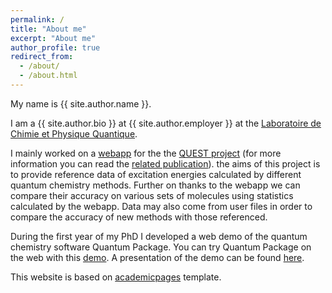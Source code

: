 ```yaml
---
permalink: /
title: "About me"
excerpt: "About me"
author_profile: true
redirect_from: 
  - /about/
  - /about.html
---
```




My name is {{ site.author.name }}.

I am a {{ site.author.bio }} at {{ site.author.employer }} at the [Laboratoire de Chimie et Physique Quantique](http://www.lcpq.ups-tlse.fr).

I mainly worked on a [webapp](https://lcpq.github.io/QUESTDB_website) for the the [QUEST project](https://doi.org/10.1021/acs.jpclett.0c00014) (for more information you can read the [related publication](/files/2021-02-17-QUESTDB-A-database-of-highly-accurate-excitation-energies-for-the-electronic-structure-community.pdf)). the aims of this project is to provide reference data of excitation energies calculated by different quantum chemistry methods. Further on thanks to the webapp  we can compare their accuracy on various sets of molecules using statistics calculated by the webapp. Data may also come from user files in order to compare the accuracy of new methods with those referenced.

During the first year of my PhD I developed a web demo of the quantum chemistry software Quantum Package. You can try Quantum Package on the web with this [demo](https://quantumpackage.github.io/qp2/page/try). A presentation of the demo can be found [here](/talks/2019-04-11-gmo-www-qp).

This website is based on [academicpages](https://github.com/academicpages/academicpages.github.io) template.

